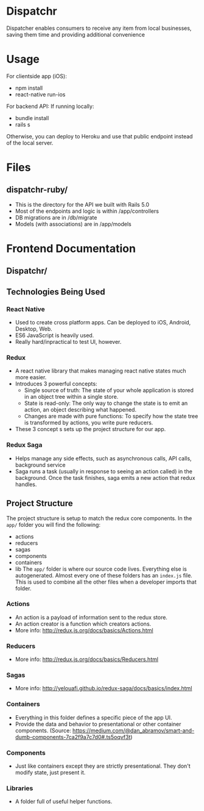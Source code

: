 # Dispatchr
Dispatcher enables consumers to receive any item from local businesses, saving them time and providing additional convenience

# Usage
For clientside app (iOS):
- npm install
- react-native run-ios

For backend API:
If running locally:
- bundle install
- rails s

Otherwise, you can deploy to Heroku and use that public endpoint instead of the local server.

# Files
## dispatchr-ruby/
- This is the directory for the API we built with Rails 5.0
- Most of the endpoints and logic is within /app/controllers
- DB migrations are in /db/migrate
- Models (with associations) are in /app/models

# Frontend Documentation
## Dispatchr/
## Technologies Being Used
### React Native
- Used to create cross platform apps. Can be deployed to iOS, Android, Desktop, Web.
- ES6 JavaScript is heavily used.
- Really hard/inpractical to test UI, however.

### Redux
- A react native library that makes managing react native states much more easier.
- Introduces 3 powerful concepts:
    - Single source of truth: The state of your whole application is stored in an object tree within a single store.
    - State is read-only: The only way to change the state is to emit an action, an object describing what happened.
    - Changes are made with pure functions: To specify how the state tree is transformed by actions, you write pure reducers.
- These 3 concept s sets up the project structure for our app.

### Redux Saga
- Helps manage any side effects, such as asynchronous calls, API calls, background service
- Saga runs a task (usually in response to seeing an action called) in the background. Once the task finishes, saga emits a new action that redux handles.

## Project Structure
The project structure is setup to match the redux core components. In the `app/` folder you will find the following:
- actions
- reducers
- sagas
- components
- containers
- lib
The `app/` folder is where our source code lives. Everything else is autogenerated.
Almost every one of these folders has an `index.js` file. This is used to combine all the other files when a developer imports that folder.

### Actions
- An action is a payload of information sent to the redux store.
- An action creator is a function which creators actions.
- More info: <http://redux.js.org/docs/basics/Actions.html>

### Reducers
- More info: <http://redux.js.org/docs/basics/Reducers.html>

### Sagas
- More info: <http://yelouafi.github.io/redux-saga/docs/basics/index.html>

### Containers
- Everything in this folder defines a specific piece of the app UI.
- Provide the data and behavior to presentational or other container components. (Source: <https://medium.com/@dan_abramov/smart-and-dumb-components-7ca2f9a7c7d0#.ts5oqvf3t>)

### Components
- Just like containers except they are strictly presentational. They don't modify state, just present it.

### Libraries
- A folder full of useful helper functions.
